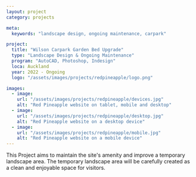 ```yaml
---
layout: project
category: projects

meta:
  keywords: "landscape design, ongoing maintenance, carpark"

project:
  title: "Wilson Carpark Garden Bed Upgrade"
  type: "Landscape Design & Ongoing Maintenance"
  program: "AutoCAD, Photoshop, Indesign"
  loca: Auckland
  year: 2022 - Ongoing
  logo: "/assets/images/projects/redpineapple/logo.png"

images:
  - image:
    url: "/assets/images/projects/redpineapple/devices.jpg"
    alt: "Red Pineapple website on tablet, mobile and desktop"
  - image:
    url: "/assets/images/projects/redpineapple/desktop.jpg"
    alt: "Red Pineapple website on a desktop device"
  - image:
    url: "/assets/images/projects/redpineapple/mobile.jpg"
    alt: "Red Pineapple website on a mobile device"
---
```

<p>This Project aims to maintain the site's amenity and improve a temporary landscape area. The temporary landscape area will be carefully created as a clean and enjoyable space for visitors.</p>
